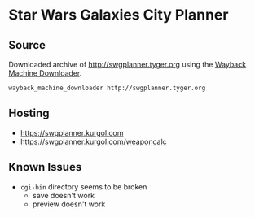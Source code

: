 # Star Wars Galaxies City Planner

## Source

Downloaded archive of http://swgplanner.tyger.org using the [Wayback Machine Downloader](https://github.com/hartator/wayback-machine-downloader). 

```bash
wayback_machine_downloader http://swgplanner.tyger.org
```

## Hosting

* https://swgplanner.kurgol.com
* https://swgplanner.kurgol.com/weaponcalc

## Known Issues

- `cgi-bin` directory seems to be broken
  - save doesn't work
  - preview doesn't work
  
